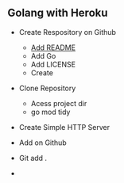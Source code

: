 ## Golang with Heroku

- Create Respository on Github
    - [Add README](#README)
    - Add Go
    - Add LICENSE
    - Create

- Clone Repository  
    - Acess project dir
    - go mod tidy

- Create Simple HTTP Server

- Add on Github
- Git add .
-